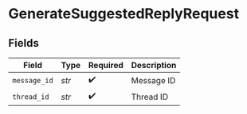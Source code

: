 # GenerateSuggestedReplyRequest


## Fields

| Field              | Type               | Required           | Description        |
| ------------------ | ------------------ | ------------------ | ------------------ |
| `message_id`       | *str*              | :heavy_check_mark: | Message ID         |
| `thread_id`        | *str*              | :heavy_check_mark: | Thread ID          |